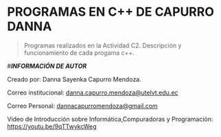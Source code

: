 # PROGRAMAS EN C++ DE CAPURRO DANNA 
>Programas realizados en la Actividad C2. Descripción y funcionamiento de cada progama c++.

#***INFORMACIÓN DE AUTOR***

Creado por: Danna Sayenka Capurro Mendoza.

Correo institucional: danna.capurro.mendoza@utelvt.edu.ec

Correo Personal: dannacapurromendoza@gmail.com

Video de Introducción sobre Informática,Compuradoras y Programación: https://youtu.be/9qTTwykcWeg  
